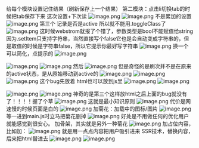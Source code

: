 给每个模块设置记住结果（刷新保存上一个结果）
第二模块：点击li切换tab的时候把tab保存下来
这次设置+下次读
![image.png](https://upload-images.jianshu.io/upload_images/12081122-788307ae69784b58.png?imageMogr2/auto-orient/strip%7CimageView2/2/w/1240)
![image.png](https://upload-images.jianshu.io/upload_images/12081122-ec525d052c2ebc20.png?imageMogr2/auto-orient/strip%7CimageView2/2/w/1240)
不是累加的设置
![image.png](https://upload-images.jianshu.io/upload_images/12081122-81b96cf445ee878a.png?imageMogr2/auto-orient/strip%7CimageView2/2/w/1240)
第三个
记录是否是active
所以就不能用.toggleClass了
![image.png](https://upload-images.jianshu.io/upload_images/12081122-3e0fc551e67626e4.png?imageMogr2/auto-orient/strip%7CimageView2/2/w/1240)
这时候webstrom就报了个错了，参数类型是bool不能赋值给string
因为.setItem只支持字符串，当然直接写个false它也是会自动变成字符串的，但是取值的时候是字符串false，所以它提示你最好写字符串
![image.png](https://upload-images.jianshu.io/upload_images/12081122-9a4e5900cbbb1250.png?imageMogr2/auto-orient/strip%7CimageView2/2/w/1240)
换一个
可以简化，点提示的
![image.png](https://upload-images.jianshu.io/upload_images/12081122-3d2e29a908e1ec3e.png?imageMogr2/auto-orient/strip%7CimageView2/2/w/1240)

![image.png](https://upload-images.jianshu.io/upload_images/12081122-ee37dd7aa916132d.png?imageMogr2/auto-orient/strip%7CimageView2/2/w/1240)
![image.png](https://upload-images.jianshu.io/upload_images/12081122-21baa75bb9c0ee9d.png?imageMogr2/auto-orient/strip%7CimageView2/2/w/1240)
然后
![image.png](https://upload-images.jianshu.io/upload_images/12081122-65b4379479a0616c.png?imageMogr2/auto-orient/strip%7CimageView2/2/w/1240)
但是奇怪的是刷次并不是在原来的active状态，是从原始移动到active的
![image.png](https://upload-images.jianshu.io/upload_images/12081122-da9e5963c6e28b68.png?imageMogr2/auto-orient/strip%7CimageView2/2/w/1240)
![image.png](https://upload-images.jianshu.io/upload_images/12081122-cc6b5ef0165e679e.png?imageMogr2/auto-orient/strip%7CimageView2/2/w/1240)
![image.png](https://upload-images.jianshu.io/upload_images/12081122-af027d57d01d7399.png?imageMogr2/auto-orient/strip%7CimageView2/2/w/1240)
这个bug先放着
html也可以放到js里
![image.png](https://upload-images.jianshu.io/upload_images/12081122-f3d92d54c745e8ce.png?imageMogr2/auto-orient/strip%7CimageView2/2/w/1240)
![image.png](https://upload-images.jianshu.io/upload_images/12081122-7d9579f162c79bf8.png?imageMogr2/auto-orient/strip%7CimageView2/2/w/1240)

![image.png](https://upload-images.jianshu.io/upload_images/12081122-9ead8da98b3687c9.png?imageMogr2/auto-orient/strip%7CimageView2/2/w/1240)
![image.png](https://upload-images.jianshu.io/upload_images/12081122-94c8e36f20dd3cd2.png?imageMogr2/auto-orient/strip%7CimageView2/2/w/1240)
神奇的是第三个这样放html之后上面的bug就没有了！！！！握了个草
![image.png](https://upload-images.jianshu.io/upload_images/12081122-aaf17a3737150cb1.png?imageMogr2/auto-orient/strip%7CimageView2/2/w/1240)
这就是最小知识原则
![image.png](https://upload-images.jianshu.io/upload_images/12081122-e29185c282e461c1.png?imageMogr2/auto-orient/strip%7CimageView2/2/w/1240)
代价是网速慢的时候页面是白的
![image.png](https://upload-images.jianshu.io/upload_images/12081122-d87ff0ad5959f015.png?imageMogr2/auto-orient/strip%7CimageView2/2/w/1240)
加菊花：加载中的图标/图片
![image.png](https://upload-images.jianshu.io/upload_images/12081122-aac452fb4426c530.png?imageMogr2/auto-orient/strip%7CimageView2/2/w/1240)
等一进到main.js时立马把菊花删掉
![image.png](https://upload-images.jianshu.io/upload_images/12081122-82f7469a5790def0.png?imageMogr2/auto-orient/strip%7CimageView2/2/w/1240)
好处是不用做任何的优化用户就能感觉到很安心。
加骨架，其实就是另外一种菊花
![image.png](https://upload-images.jianshu.io/upload_images/12081122-b2627626746b6afd.png?imageMogr2/auto-orient/strip%7CimageView2/2/w/1240)
加占位内容，比如加：
![image.png](https://upload-images.jianshu.io/upload_images/12081122-643d98d1fe309675.png?imageMogr2/auto-orient/strip%7CimageView2/2/w/1240)
就是用一点点内容把用户吸引进来
 SSR技术，替换内容，后来把html替进去
![image.png](https://upload-images.jianshu.io/upload_images/12081122-b5c7eec55f23b61b.png?imageMogr2/auto-orient/strip%7CimageView2/2/w/1240)
![image.png](https://upload-images.jianshu.io/upload_images/12081122-4ca47675387e975e.png?imageMogr2/auto-orient/strip%7CimageView2/2/w/1240)
